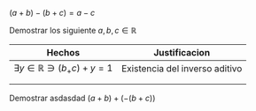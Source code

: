 $(a+b)-(b+c) = a-c$


Demostrar los siguiente $a,b,c \in \mathbb{R}$


| Hechos                                      | Justificacion                  |
| ------------------------------------------- | ------------------------------ |
| $\exists y \in \mathbb{R} \ni (b_+c)+y = 1$ | Existencia del inverso aditivo |
|                                             |                                |
|                                             |                                |

Demostrar asdasdad
$(a+b)+(-(b+c))$ 